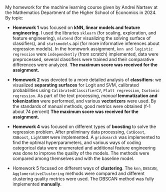 My homework for the machine learning course given by Andrei Nartsev at the Mathematics Department of the Higher School of Economics in 2024. By topic:

*   **Homework 1** was focused on **kNN, linear models and feature engineering**. I used the libraries `sklearn` (for scaling, exploration, and feature engineering), `mlxtend` (for visualizing the solving surface of classifiers), and `statsmodels`.api (for more informative inferences about regression models). In the homework assignment, `knn and logistic regression` were `independently` (from scratch) implemented, data were preprocessed, several classifiers were trained and their comparative differences were analyzed. **The maximum score was received for the assignment.**

*  **Homework 2** was devoted to a more detailed analysis of **classifiers**: we visualized **separating surfaces** for Logit and SVM, calibrated probabilities using `CalibratedClassifierCV`, `Platt regression`, `Isotonic regression`. As part of the text processing, *manual* **lemmatization and tokenization** were performed, and various **vectorizers** were used. By the standards of manual methods, good metrics were obtained (f-1 about 74 percent)  **The maximum score was received for the assignment.**

*  **Homework 4** was focused on different types of **boosting** to solve the regression problem. After preliminary data processing, `CatBoost`, `XGBoost`, `LightGBM` were implemented. A `gridsearch` was implemented to find the optimal hyperparameters, and various ways of coding categorical data were enumerated and additional feature engineering was done to improve the quality of the models. The methods were compared among themselves and with the baseline model.

*  Homework 5 focused on different ways of **clustering**. The `knn`, `DBSCAN`, `AgglomerativeClustering` methods were compared and different clustering quality metrics were used. The DBSCAN method was fully implemented **manually**. 
